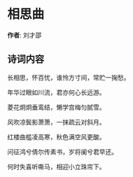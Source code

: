 # 相思曲

**作者**: 刘才邵

## 诗词内容

长相思，怀百忧，谁怜方寸间，常贮一掬愁。

年华过眼如川流，君亦何心长远游。

菱花炯炯垂鸾结，懒学宫梅匀腻雪。

风吹凉鬓影萧萧，一抹疏云对斜月。

红楼曲槛凌高寒，秋色满空风更酸。

问征鸿兮倩尔传素书，岁将阑兮君早还。

何时失喜听嘶马，相迎小立珠帘下。

